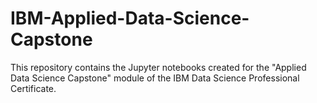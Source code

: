 # IBM-Applied-Data-Science-Capstone
This repository contains the Jupyter notebooks created for the "Applied Data Science Capstone" module of the IBM Data Science Professional Certificate.
